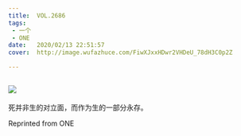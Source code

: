 ```yaml
---
title:	VOL.2686
tags:
 - 一个
 - ONE
date:	2020/02/13 22:51:57
cover:	http://image.wufazhuce.com/FiwXJxxHDwr2VHDeU_78dH3C0p2Z

---
```

![](http://image.wufazhuce.com/FiwXJxxHDwr2VHDeU_78dH3C0p2Z)
---

死并非生的对立面，而作为生的一部分永存。
 
Reprinted from ONE
